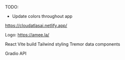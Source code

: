 TODO:

- Update colors throughout app

https://cloudatlasai.netlify.app/

Logo: https://amee.la/

React Vite build
Tailwind styling
Tremor data components

Gradio API
